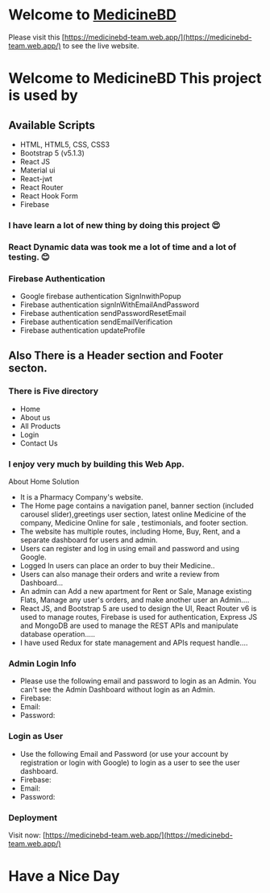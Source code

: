 # Welcome to [MedicineBD](https://medicinebd-team.web.app/)

Please visit this [https://medicinebd-team.web.app/](https://medicinebd-team.web.app/) to see the live website.


# Welcome to MedicineBD This project is used by

## Available Scripts

<ul>
    <li>HTML, HTML5, CSS, CSS3</li>
    <li>Bootstrap 5 (v5.1.3)</li>
    <li>React JS</li>
    <li>Material ui</li>
    <li>React-jwt</li>
    <li>React Router</li>
    <li>React Hook Form</li>
    <li>Firebase</li>
</ul>

### I have learn a lot of new thing by doing this project :heart_eyes:

### React Dynamic data was took me a lot of time and a lot of testing. :blush: 


 ### Firebase Authentication
 * Google firebase authentication SignInwithPopup
 * Firebase authentication signInWithEmailAndPassword
 * Firebase authentication sendPasswordResetEmail
 * Firebase authentication sendEmailVerification
 * Firebase authentication updateProfile


## Also There is a Header section and Footer secton.

### There is Five directory 

<ul>
    <li>Home</li>
    <li>About us</li>
    <li>All Products</li>
    <li>Login</li>
    <li>Contact Us</li>
</ul>

### I enjoy very much by building this Web App.


About Home Solution

<ul>
    <li>It is a Pharmacy Company's website.</li>
    <li>The Home page contains a navigation panel, banner section (included carousel slider),greetings       	user section, latest online Medicine of the company, Medicine Online for sale , testimonials, and        	footer section.
    </li>
     <li>
	The website has multiple routes, including Home, Buy, Rent, and a separate dashboard for users         	and admin.
     </li>
     <li>Users can register and log in using email and password and using Google.</li>
     <li>Logged In users can place an order to buy their  Medicine..</li>
     <li>Users can also manage their orders and write a review from Dashboard...</li>
     <li>
	An admin can Add a new apartment for Rent or Sale, Manage existing Flats, Manage any user's 			orders, and make another user an Admin....
     </li>
     <li>
	React JS, and Bootstrap 5 are used to design the UI, React Router v6 is used to manage routes, 	       	Firebase is used for authentication, Express JS and MongoDB are used to manage the REST APIs and 	       	manipulate database operation.....
     </li>
     <li>I have used Redux for state management and APIs request handle....</li>
</ul>




 ### Admin Login Info
 * Please use the following email and password to login as an Admin. You can't see the Admin Dashboard without login as an Admin.
 * Firebase:
 * Email:
 * Password:


 ### Login as User
 * Use the following Email and Password (or use your account by registration or login with Google) to login as a user to see the user dashboard.
 * Firebase:
 * Email:
 * Password:



### Deployment 

Visit now: [https://medicinebd-team.web.app/](https://medicinebd-team.web.app/)

 # Have a Nice Day
